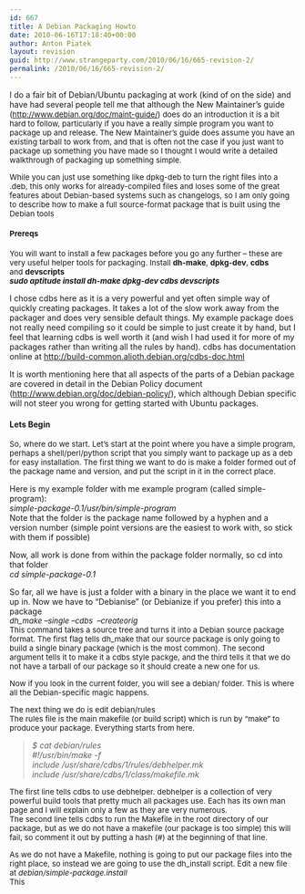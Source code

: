 ```yaml
---
id: 667
title: A Debian Packaging Howto
date: 2010-06-16T17:18:40+00:00
author: Anton Piatek
layout: revision
guid: http://www.strangeparty.com/2010/06/16/665-revision-2/
permalink: /2010/06/16/665-revision-2/
---
```

I do a fair bit of Debian/Ubuntu packaging at work (kind of on the side) and have had several people tell me that although the New Maintainer&#8217;s guide (<span style="font-size: 13.3333px;"><a href="http://www.debian.org/doc/maint-guide/">http://www.debian.org/doc/maint-guide/</a>) does do an introduction it is a bit hard to follow, particularly if you have a really simple program you want to package up and release. The New Maintainer&#8217;s guide does assume you have an existing tarball to work from, and that is often not the case if you just want to package up something you have made so I thought I would write a detailed walkthrough of packaging up something simple.</span>

<span style="font-size: 13.3333px;">While you can just use something like dpkg-deb to turn the right files into a .deb, this only works for already-compiled files and loses some of the great features about Debian-based systems such as changelogs, so I am only going to describe how to make a full source-format package that is built using the Debian tools</span>

#### <span style="font-size: 13.3333px;">Prereqs</span>

<span style="font-size: 13.3333px;">You will want to install a few packages before you go any further &#8211; these are very useful helper tools for packaging. Install <strong>dh-make</strong>, <strong>dpkg-dev</strong>, <strong>cdbs </strong>and <strong>devscripts<br /> </strong></span><span style="font-size: 13.3333px;"><strong><em>sudo aptitude install dh-make dpkg-dev cdbs devscripts</em></strong></span>

I chose cdbs here as it is a very powerful and yet often simple way of quickly creating packages. It takes a lot of the slow work away from the packager and does very sensible default things. My example package does not really need compiling so it could be simple to just create it by hand, but I feel that learning cdbs is well worth it (and wish I had used it for more of my packages rather than writing all the rules by hand). cdbs has documentation online at ﻿﻿<http://build-common.alioth.debian.org/cdbs-doc.html>

It is worth mentioning here that all aspects of the parts of a Debian package are covered in detail in the Debian Policy document (<http://www.debian.org/doc/debian-policy/>), which although Debian specific will not steer you wrong for getting started with Ubuntu packages.

#### Lets Begin

<span style="font-size: 13.3333px;">So, where do we start. Let&#8217;s start at the point where you have a simple program, perhaps a shell/perl/python script that you simply want to package up as a deb for easy installation. The first thing we want to do is make a folder formed out of the package name and version, and put the script in it in the correct place.</span>

Here is my example folder with me example program (called simple-program):  
_simple-package-0.1/usr/bin/simple-program  
<span style="font-style: normal;">Note that the folder is the package name followed by a hyphen and a version number (simple point versions are the easiest to work with, so stick with them if possible)</span>_ 

**<span style="font-weight: normal;">Now, all work is done from within the package folder normally, so cd into that folder<br /> </span>_<span style="font-weight: normal;">cd simple-package-0.1</span>_<span style="font-weight: normal;"><em><br /> </em></span>**

So far, all we have is just a folder with a binary in the place we want it to end up in. Now we have to &#8220;Debianise&#8221; (or Debianize if you prefer) this into a package  
<span style="font-size: 13.3333px;"><em>dh_make &#8211;single &#8211;cdbs  &#8211;createorig<br /> </em></span><span style="font-size: 13.3333px;">This command takes a source tree and turns it into a Debian source package format. The first flag tells dh_make that our source package is only going to build a single binary package (which is the most common). The second argument tells it to make it a cdbs style packge, and the third tells it that we do not have a tarball of our package so it should create a new one for us.</span>

<span style="font-size: 13.3333px;">Now if you look in the current folder, you will see a debian/ folder. This is where all the Debian-specific magic happens.</span>

<span style="font-size: 13.3333px;">The next thing we do is edit debian/rules<br /> The rules file is the main makefile (or build script) which is run by &#8220;make&#8221; to produce your package. Everything starts from here.</span>

> <div id="_mcePaste">
>   <em>$ cat debian/rules</em>
> </div>
> 
> <div id="_mcePaste">
>   <em>#!/usr/bin/make -f<br /> </em>
> </div>
> 
> <div id="_mcePaste">
>   <em>include /usr/share/cdbs/1/rules/debhelper.mk</em>
> </div>
> 
> <div id="_mcePaste">
>   <em>include /usr/share/cdbs/1/class/makefile.mk</em>
> </div>

 <span style="font-size: 13.3333px;">The first line tells cdbs to use debhelper. debhelper is a collection of very powerful build tools that pretty much all packages use. Each has its own man page and I will explain only a few as they are very numerous.<br /> The second line tells cdbs to run the Makefile in the root directory of our package, but as we do not have a makefile (our package is too simple) this will fail, so comment it out by putting a hash (#) at the beginning of that line.</span>

<span style="font-size: 13.3333px;">As we do not have a Makefile, nothing is going to put our package files into the right place, so instead we are going to use the dh_install script. Edit a new file at <em>debian/simple-package.install<br /> <span style="font-style: normal;">This</span></em></span>